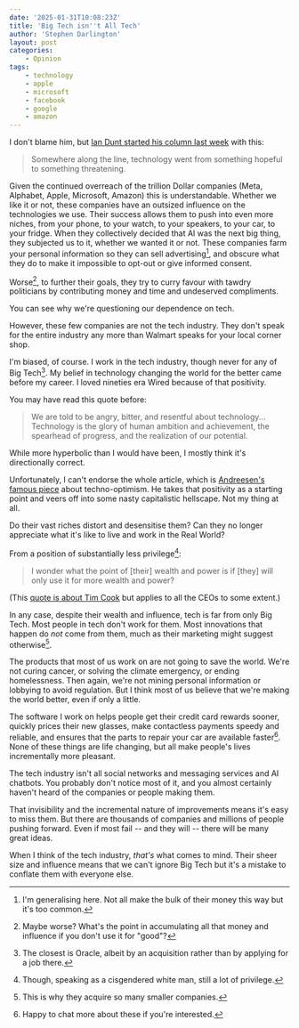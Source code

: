 ```yaml
---
date: '2025-01-31T10:08:23Z'
title: 'Big Tech isn''t All Tech'
author: 'Stephen Darlington'
layout: post
categories:
    - Opinion
tags:
    - technology
    - apple
    - microsoft
    - facebook
    - google
    - amazon
---
```


I don't blame him, but [Ian Dunt started his column last week](https://iandunt.substack.com/p/how-to-resist-the-tech-overlords) with this:

> Somewhere along the line, technology went from something hopeful to something threatening.

Given the continued overreach of the trillion Dollar companies (Meta, Alphabet, Apple, Microsoft, Amazon) this is understandable. Whether we like it or not, these companies have an outsized influence on the technologies we use. Their success allows them to push into even more niches, from your phone, to your watch, to your speakers, to your car, to your fridge. When they collectively decided that AI was the next big thing, they subjected us to it, whether we wanted it or not. These companies farm your personal information so they can sell advertising[^1], and obscure what they do to make it impossible to opt-out or give informed consent.

Worse[^2], to further their goals, they try to curry favour with tawdry politicians by contributing money and time and undeserved compliments.

You can see why we're questioning our dependence on tech.

However, these few companies are not the tech industry. They don't speak for the entire industry any more than Walmart speaks for your local corner shop.

I'm biased, of course. I work in the tech industry, though never for any of Big Tech[^3]. My belief in technology changing the world for the better came before my career. I loved nineties era Wired because of that positivity.

You may have read this quote before:

> We are told to be angry, bitter, and resentful about technology... Technology is the glory of human ambition and achievement, the spearhead of progress, and the realization of our potential.

While more hyperbolic than I would have been, I mostly think it's directionally correct. 

Unfortunately, I can't endorse the whole article, which is [Andreesen's famous piece](https://a16z.com/the-techno-optimist-manifesto/) about techno-optimism. He takes that positivity as a starting point and veers off into some nasty capitalistic hellscape. Not my thing at all. 

Do their vast riches distort and desensitise them? Can they no longer appreciate what it's like to live and work in the Real World?

From a position of substantially less privilege[^3a]:

> I wonder what the point of [their] wealth and power is if [they] will only use it for more wealth and power?

(This [quote is about Tim Cook](https://joe-steel.com/2025-01-25-Tim-Cook-Is-Failing-Us.html) but applies to all the CEOs to some extent.)

In any case, despite their wealth and influence, tech is far from only Big Tech. Most people in tech don't work for them. Most innovations that happen do _not_ come from them, much as their marketing might suggest otherwise[^4].

The products that most of us work on are not going to save the world. We're not curing cancer, or solving the climate emergency, or ending homelessness. Then again, we're not mining personal information or lobbying to avoid regulation. But I think most of us believe that we're making the world better, even if only a little.

The software I work on helps people get their credit card rewards sooner, quickly prices their new glasses, make contactless payments speedy and reliable, and ensures that the parts to repair your car are available faster[^5]. None of these things are life changing, but all make people's lives incrementally more pleasant.

The tech industry isn't all social networks and messaging services and AI chatbots. You probably don't notice most of it, and you almost certainly haven't heard of the companies or people making them.

That invisibility and the incremental nature of improvements means it's easy to miss them. But there are thousands of companies and millions of people pushing forward. Even if most fail -- and they will -- there will be many great ideas.

When I think of the tech industry, _that's_ what comes to mind. Their sheer size and influence means that we can't ignore Big Tech but it's a mistake to conflate them with everyone else.

[^1]: I'm generalising here. Not all make the bulk of their money this way but it's too common.

[^2]: Maybe worse? What's the point in accumulating all that money and influence if you don't use it for "good"?

[^3]: The closest is Oracle, albeit by an acquisition rather than by applying for a job there.

[^3a]: Though, speaking as a cisgendered white man, still a lot of privilege.

[^4]: This is why they acquire so many smaller companies.

[^5]: Happy to chat more about these if you're interested.
